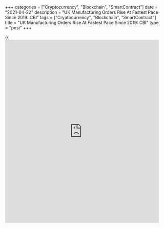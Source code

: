 +++
categories = ["Cryptocurrency", "Blockchain", "SmartContract"]
date = "2021-04-22"
description = "UK Manufacturing Orders Rise At Fastest Pace Since 2019: CBI"
tags = ["Cryptocurrency", "Blockchain", "SmartContract"]
title = "UK Manufacturing Orders Rise At Fastest Pace Since 2019: CBI"
type = "post"
+++

{{<iframe id="large-banner" src="https://www.bounty.group/#slide=22.0" width="100%" height="600" scrolling="no" style="border: 0px solid rgb(216, 221, 230); border-radius: 3px;">}}

UK manufacturing orders grew at the fastest pace in two years and the
optimism among manufacturers rose the most since 1973, survey results
from the Confederation of British Industry showed on Thursday.

The order book balance rose to +5 percent in three months to April from
-12 percent in January, the latest Industrial Trends survey revealed.
This was the biggest growth since April 2019.

A net 6 percent said domestic orders grew at the fastest pace since July
2018, while export orders were almost flat.  
  
About 20 percent manufacturers expect new order growth to accelerate
next quarter and around 36 percent expects output to pick up rapidly.

Business sentiment in the quarter to April advanced to +38 percent from
-22 percent in January. This was the fastest growth since April 1973.

Further, the survey showed that investment intentions for the next year
saw a broad-based improvement, with firms expecting to spend more on
buildings, plant & machinery, product & process innovation, and training
& retraining compared to last year.

"It's hugely welcome to see manufacturers planning to invest more in
their businesses following what has been an extraordinarily difficult
period for the sector," Tom Crotty, group director at INEOS and chair of
the CBI Manufacturing Council, said.

"After all, a more productive manufacturing sector can be an engine for
the UK's economic renewal and long-term growth," Crotty added.

For comments and feedback [contact](https://www.playgroundfx.com/contact/): editorial@rtt[news](https://www.letsplayfx.com/blog/forex-news-website/).com

[Economic News][1]

 **What parts of the world are seeing the best (and worst) economic
performances lately? Click[here][2] to check out our [Econ Scorecard][2]
and find out! See up-to-the-moment [ranking](https://www.playgroundfx.com/blog/crypto-exchange-ranking/)s for the best and worst
performers in [GDP][3], [unemployment rate][4], [inflation][5] and much
more.**

   1. www.rtt[news](https://www.letsplayfx.com/blog/forex-news-website/).com/Content/EconomicNews.aspx
   2. www.rtt[news](https://www.letsplayfx.com/blog/forex-news-website/).com/economic-scorecard/world-rank/retail-sales/highest-performance.aspx
   3. www.rtt[news](https://www.letsplayfx.com/blog/forex-news-website/).com/economic-scorecard/world-rank/GDP/highest-performance.aspx
   4. www.rtt[news](https://www.letsplayfx.com/blog/forex-news-website/).com/economic-scorecard/world-rank/unemployment-rate/lowest-performance.aspx
   5. www.rtt[news](https://www.letsplayfx.com/blog/forex-news-website/).com/economic-scorecard/world-rank/CPI/highest-performance.aspx